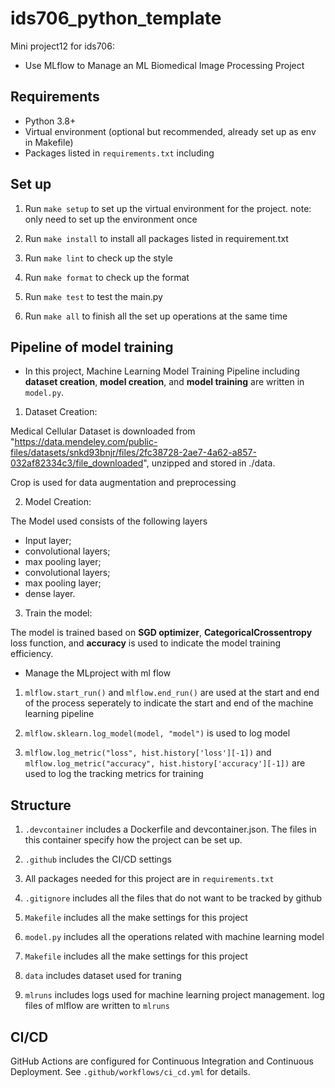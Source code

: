 # ids706_python_template
Mini project12 for ids706: 
- Use MLflow to Manage an ML Biomedical Image Processing Project

## Requirements
- Python 3.8+
- Virtual environment (optional but recommended, already set up as env in Makefile)
- Packages listed in `requirements.txt` including 


## Set up
1. Run `make setup` to set up the virtual environment for the project.
note: only need to set up the environment once

2. Run `make install` to install all packages listed in requirement.txt

3. Run `make lint` to check up the style

4. Run `make format` to check up the format

5. Run `make test` to test the main.py

6. Run `make all` to finish all the set up operations at the same time


## Pipeline of model training
- In this project, Machine Learning Model Training Pipeline including **dataset creation**, **model creation**, and **model training** are written in `model.py`. 
1. Dataset Creation: 

Medical Cellular Dataset is downloaded from "https://data.mendeley.com/public-files/datasets/snkd93bnjr/files/2fc38728-2ae7-4a62-a857-032af82334c3/file_downloaded", unzipped and stored in ./data.

Crop is used for data augmentation and preprocessing


2. Model Creation:

The Model used consists of the following layers
* Input layer; 
* convolutional layers; 
* max pooling layer; 
* convolutional layers; 
* max pooling layer;
* dense layer.

3. Train the model:

The model is trained based on **SGD optimizer**, **CategoricalCrossentropy** loss function, and **accuracy** is used to indicate the model training efficiency.


- Manage the MLproject with ml flow
1. `mlflow.start_run()` and `mlflow.end_run()` are used at the start and end of the process seperately to indicate the start and end of the machine learning pipeline

2.  `mlflow.sklearn.log_model(model, "model")` is used to log model 

3.  `mlflow.log_metric("loss", hist.history['loss'][-1])` and `mlflow.log_metric("accuracy", hist.history['accuracy'][-1])` are used to log the tracking metrics for training



## Structure
1. `.devcontainer` includes a Dockerfile and devcontainer.json. The files in this container specify how the project can be set up.

2. `.github` includes the CI/CD settings

3. All packages needed for this project are in `requirements.txt`

4. `.gitignore` includes all the files that do not want to be tracked by github

5. `Makefile` includes all the make settings for this project

6. `model.py` includes all the operations related with machine learning model 

7. `Makefile` includes all the make settings for this project

8. `data` includes dataset used for traning

9. `mlruns` includes logs used for machine learning project management. log files of mlflow are written to `mlruns`


## CI/CD
GitHub Actions are configured for Continuous Integration and Continuous Deployment. See `.github/workflows/ci_cd.yml` for details.




